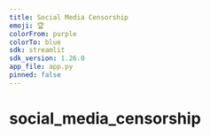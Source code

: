 ```yaml
---
title: Social Media Censorship
emoji: 🏆
colorFrom: purple
colorTo: blue
sdk: streamlit
sdk_version: 1.26.0
app_file: app.py
pinned: false
---
```


# social_media_censorship